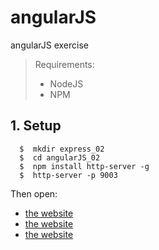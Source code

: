 # angularJS
angularJS exercise

> Requirements:
> * NodeJS
> * NPM

## 1. Setup
```shell
  $  mkdir express_02
  $  cd angularJS_02
  $  npm install http-server -g
  $  http-server -p 9003
```
Then open:
* [the website](http://localhost:9003/index.html)
* [the website](http://localhost:9003/index2.html)
* [the website](http://localhost:9003/index3.html)
